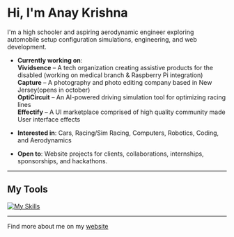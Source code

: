 # Hi, I'm Anay Krishna
   
I'm a high schooler and aspiring aerodynamic engineer exploring automobile setup configuration simulations, engineering, and web development.
       
- **Currently working on**:  
  **Vividsence** – A tech organization creating assistive products for the disabled (working on medical branch & Raspberry Pi integration)  
  **Capture** – A photography and photo editing company based in New Jersey(opens in october)  
  **OptiCircuit** – An AI-powered driving simulation tool for optimizing racing lines  
  **Effectify** – A UI marketplace comprised of high quality community made User interface effects  

- **Interested in**: Cars, Racing/Sim Racing, Computers, Robotics, Coding, and Aerodynamics  
- **Open to**: Website projects for clients, collaborations, internships, sponsorships, and hackathons.

---

## My Tools

[![My Skills](https://skillicons.dev/icons?i=html,css,js,bootstrap,tailwindcss,java,python,nodejs,react,npm,ts,c,cpp,cs,arduino,mysql,postgresql,firebase)](https://skillicons.dev)

---

Find more about me on my [website](https://anaykr15hn4.github.io/Mypage/)
